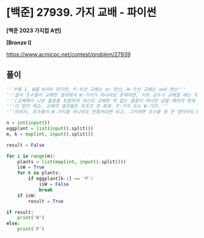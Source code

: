# [백준] 27939. 가지 교배 - 파이썬

**[백준 2023 가지컵 A번]**

**[Bronze I]**



https://www.acmicpc.net/contest/problem/27939



## 풀이

```python
'''P를 1, W를 0이라 한다면, P-우선 교배는 or 연산, W-우선 교배는 and 연산'''
'''결국 조수들이 교배한 결과에서 W-가지가 하나라도 존재하면, 키위 교수가 교배할 때는 무조건 W-가지가 탄생.'''
'''[교배해서 나온 품종을 포함하여 자신이 교배한 적 없는 품종이 하나만 남을 때까지 현재 가지고 있는 교배하지 않은 품종들을 모두 교배한다.]'''
'''이 말인 즉슨, 교배의 결과물은 무조건 한 종류. P-가지 또는 W-가지.'''
'''따라서, 조수들이 W-가지를 하나라도 만들어내면 되고, 그러려면 조수들 중 한 명이라도 W-가지만 가진 사람이 있어야 함.'''

n = int(input())
eggplant = list(input().split())
m, k = map(int, input().split())

result = False

for i in range(m):
    plants = list(map(int, input().split()))
    isW = True
    for k in plants:
        if eggplant[k-1] == 'P':
            isW = False
            break
    if isW:
        result = True

if result:
    print('W')
else:
    print('P')
```

